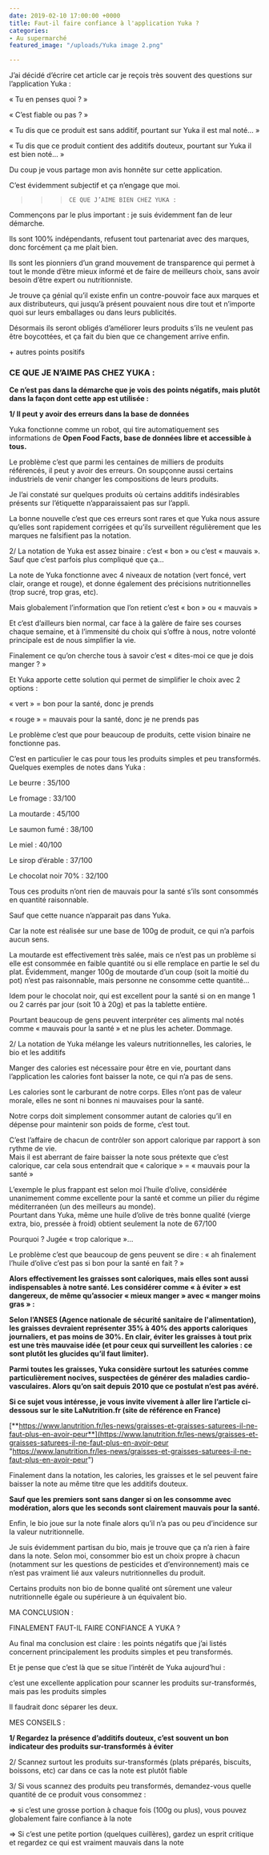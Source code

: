 ```yaml
---
date: 2019-02-10 17:00:00 +0000
title: Faut-il faire confiance à l'application Yuka ?
categories:
- Au supermarché
featured_image: "/uploads/Yuka image 2.png"

---
```

J’ai décidé d’écrire cet article car je reçois très souvent des questions sur l’application Yuka :

« Tu en penses quoi ? »

« C’est fiable ou pas ? »

« Tu dis que ce produit est sans additif, pourtant sur Yuka il est mal noté… »

« Tu dis que ce produit contient des additifs douteux, pourtant sur Yuka il est bien noté… »

Du coup je vous partage mon avis honnête sur cette application.

C’est évidemment subjectif et ça n’engage que moi.

> > >     CE QUE J’AIME BIEN CHEZ YUKA :

Commençons par le plus important : je suis évidemment fan de leur démarche.

Ils sont 100% indépendants, refusent tout partenariat avec des marques, donc forcément ça me plait bien.

Ils sont les pionniers d’un grand mouvement de transparence qui permet à tout le monde d’être mieux informé et de faire de meilleurs choix, sans avoir besoin d’être expert ou nutritionniste.

Je trouve ça génial qu’il existe enfin un contre-pouvoir face aux marques et aux distributeurs, qui jusqu’à présent pouvaient nous dire tout et n’importe quoi sur leurs emballages ou dans leurs publicités.

Désormais ils seront obligés d’améliorer leurs produits s’ils ne veulent pas être boycottées, et ça fait du bien que ce changement arrive enfin.

\+ autres points positifs

### CE QUE JE N’AIME PAS CHEZ YUKA :

**Ce n’est pas dans la démarche que je vois des points négatifs, mais plutôt dans la façon dont cette app est utilisée :**

**1/ Il peut y avoir des erreurs dans la base de données**

Yuka fonctionne comme un robot, qui tire automatiquement ses informations de **Open Food Facts, base de données libre et accessible à tous.**

Le problème c’est que parmi les centaines de milliers de produits référencés, il peut y avoir des erreurs. On soupçonne aussi certains industriels de venir changer les compositions de leurs produits.

Je l’ai constaté sur quelques produits où certains additifs indésirables présents sur l’étiquette n’apparaissaient pas sur l’appli.

La bonne nouvelle c’est que ces erreurs sont rares et que Yuka nous assure qu’elles sont rapidement corrigées et qu’ils surveillent régulièrement que les marques ne falsifient pas la notation.

2/ La notation de Yuka est assez binaire : c’est « bon » ou c’est « mauvais ». Sauf que c’est parfois plus compliqué que ça…

La note de Yuka fonctionne avec 4 niveaux de notation (vert foncé, vert clair, orange et rouge), et donne également des précisions nutritionnelles (trop sucré, trop gras, etc).

Mais globalement l’information que l’on retient c’est « bon » ou « mauvais »

Et c’est d’ailleurs bien normal, car face à la galère de faire ses courses chaque semaine, et à l’immensité du choix qui s’offre à nous, notre volonté principale est de nous simplifier la vie.

Finalement ce qu’on cherche tous à savoir c’est « dites-moi ce que je dois manger ? »

Et Yuka apporte cette solution qui permet de simplifier le choix avec 2 options :

« vert » = bon pour la santé, donc je prends

« rouge » = mauvais pour la santé, donc je ne prends pas

Le problème c’est que pour beaucoup de produits, cette vision binaire ne fonctionne pas.

C’est en particulier le cas pour tous les produits simples et peu transformés. Quelques exemples de notes dans Yuka :

Le beurre : 35/100

Le fromage : 33/100

La moutarde : 45/100

Le saumon fumé : 38/100

Le miel : 40/100

Le sirop d’érable : 37/100

Le chocolat noir 70% : 32/100

Tous ces produits n’ont rien de mauvais pour la santé s’ils sont consommés en quantité raisonnable.

Sauf que cette nuance n’apparait pas dans Yuka.

Car la note est réalisée sur une base de 100g de produit, ce qui n’a parfois aucun sens.

La moutarde est effectivement très salée, mais ce n’est pas un problème si elle est consommée en faible quantité ou si elle remplace en partie le sel du plat. Évidemment, manger 100g de moutarde d’un coup (soit la moitié du pot) n’est pas raisonnable, mais personne ne consomme cette quantité…

Idem pour le chocolat noir, qui est excellent pour la santé si on en mange 1 ou 2 carrés par jour (soit 10 à 20g) et pas la tablette entière.

Pourtant beaucoup de gens peuvent interpréter ces aliments mal notés comme « mauvais pour la santé » et ne plus les acheter. Dommage.

2/ La notation de Yuka mélange les valeurs nutritionnelles, les calories, le bio et les additifs

Manger des calories est nécessaire pour être en vie, pourtant dans l’application les calories font baisser la note, ce qui n’a pas de sens.

Les calories sont le carburant de notre corps. Elles n’ont pas de valeur morale, elles ne sont ni bonnes ni mauvaises pour la santé.

Notre corps doit simplement consommer autant de calories qu’il en dépense pour maintenir son poids de forme, c’est tout.

C’est l’affaire de chacun de contrôler son apport calorique par rapport à son rythme de vie.  
Mais il est aberrant de faire baisser la note sous prétexte que c’est calorique, car cela sous entendrait que « calorique » = « mauvais pour la santé »

L’exemple le plus frappant est selon moi l’huile d’olive, considérée unanimement comme excellente pour la santé et comme un pilier du régime méditerranéen (un des meilleurs au monde).  
Pourtant dans Yuka, même une huile d’olive de très bonne qualité (vierge extra, bio, pressée à froid) obtient seulement la note de 67/100

Pourquoi ? Jugée « trop calorique »…

Le problème c’est que beaucoup de gens peuvent se dire : « ah finalement l’huile d’olive c’est pas si bon pour la santé en fait ? »

**Alors effectivement les graisses sont caloriques, mais elles sont aussi indispensables à notre santé. Les considérer comme « à éviter » est dangereux, de même qu’associer « mieux manger » avec « manger moins gras » :**

**Selon l’ANSES (Agence nationale de sécurité sanitaire de l'alimentation), les graisses devraient représenter 35% à 40% des apports caloriques journaliers, et pas moins de 30%. En clair, éviter les graisses à tout prix est une très mauvaise idée (et pour ceux qui surveillent les calories : ce sont plutôt les glucides qu’il faut limiter).**

**Parmi toutes les graisses, Yuka considère surtout les saturées comme particulièrement nocives, suspectées de générer des maladies cardio-vasculaires. Alors qu’on sait depuis 2010 que ce postulat n’est pas avéré.**

**Si ce sujet vous intéresse, je vous invite vivement à aller lire l’article ci-dessous sur le site LaNutrition.fr (site de référence en France)**

[**https://www.lanutrition.fr/les-news/graisses-et-graisses-saturees-il-ne-faut-plus-en-avoir-peur**](https://www.lanutrition.fr/les-news/graisses-et-graisses-saturees-il-ne-faut-plus-en-avoir-peur "https://www.lanutrition.fr/les-news/graisses-et-graisses-saturees-il-ne-faut-plus-en-avoir-peur")

Finalement dans la notation, les calories, les graisses et le sel peuvent faire baisser la note au même titre que les additifs douteux.

**Sauf que les premiers sont sans danger si on les consomme avec modération, alors que les seconds sont clairement mauvais pour la santé.**

Enfin, le bio joue sur la note finale alors qu’il n’a pas ou peu d’incidence sur la valeur nutritionnelle.

Je suis évidemment partisan du bio, mais je trouve que ça n’a rien à faire dans la note. Selon moi, consommer bio est un choix propre à chacun (notamment sur les questions de pesticides et d’environnement) mais ce n’est pas vraiment lié aux valeurs nutritionnelles du produit.

Certains produits non bio de bonne qualité ont sûrement une valeur nutritionnelle égale ou supérieure à un équivalent bio.

MA CONCLUSION :

FINALEMENT FAUT-IL FAIRE CONFIANCE A YUKA ?

Au final ma conclusion est claire : les points négatifs que j’ai listés concernent principalement les produits simples et peu transformés.

Et je pense que c’est là que se situe l’intérêt de Yuka aujourd’hui :

c’est une excellente application pour scanner les produits sur-transformés, mais pas les produits simples

Il faudrait donc séparer les deux.

MES CONSEILS :

**1/ Regardez la présence d’additifs douteux, c’est souvent un bon indicateur des produits sur-transformés à éviter**

2/ Scannez surtout les produits sur-transformés (plats préparés, biscuits, boissons, etc) car dans ce cas la note est plutôt fiable

3/ Si vous scannez des produits peu transformés, demandez-vous quelle quantité de ce produit vous consommez :

=> si c’est une grosse portion à chaque fois (100g ou plus), vous pouvez globalement faire confiance à la note

=> Si c’est une petite portion (quelques cuillères), gardez un esprit critique et regardez ce qui est vraiment mauvais dans la note
